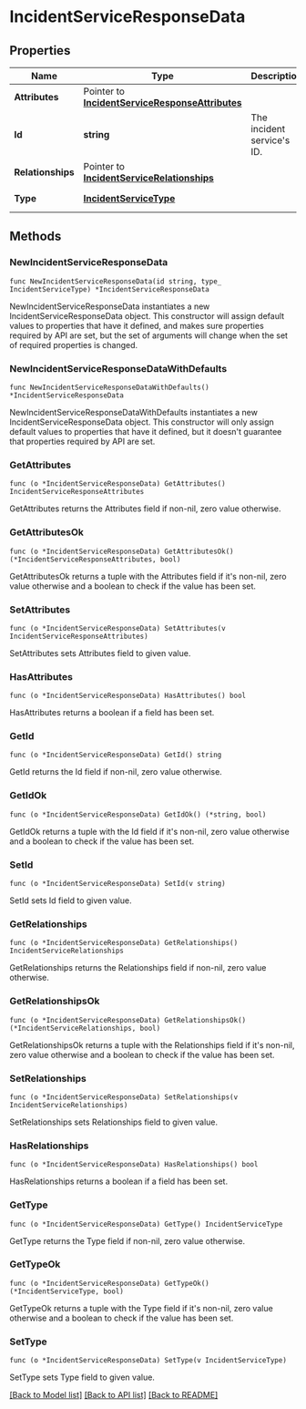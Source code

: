 # IncidentServiceResponseData

## Properties

Name | Type | Description | Notes
---- | ---- | ----------- | ------
**Attributes** | Pointer to [**IncidentServiceResponseAttributes**](IncidentServiceResponseAttributes.md) |  | [optional] 
**Id** | **string** | The incident service&#39;s ID. | 
**Relationships** | Pointer to [**IncidentServiceRelationships**](IncidentServiceRelationships.md) |  | [optional] 
**Type** | [**IncidentServiceType**](IncidentServiceType.md) |  | [default to INCIDENTSERVICETYPE_SERVICES]

## Methods

### NewIncidentServiceResponseData

`func NewIncidentServiceResponseData(id string, type_ IncidentServiceType) *IncidentServiceResponseData`

NewIncidentServiceResponseData instantiates a new IncidentServiceResponseData object.
This constructor will assign default values to properties that have it defined,
and makes sure properties required by API are set, but the set of arguments
will change when the set of required properties is changed.

### NewIncidentServiceResponseDataWithDefaults

`func NewIncidentServiceResponseDataWithDefaults() *IncidentServiceResponseData`

NewIncidentServiceResponseDataWithDefaults instantiates a new IncidentServiceResponseData object.
This constructor will only assign default values to properties that have it defined,
but it doesn't guarantee that properties required by API are set.

### GetAttributes

`func (o *IncidentServiceResponseData) GetAttributes() IncidentServiceResponseAttributes`

GetAttributes returns the Attributes field if non-nil, zero value otherwise.

### GetAttributesOk

`func (o *IncidentServiceResponseData) GetAttributesOk() (*IncidentServiceResponseAttributes, bool)`

GetAttributesOk returns a tuple with the Attributes field if it's non-nil, zero value otherwise
and a boolean to check if the value has been set.

### SetAttributes

`func (o *IncidentServiceResponseData) SetAttributes(v IncidentServiceResponseAttributes)`

SetAttributes sets Attributes field to given value.

### HasAttributes

`func (o *IncidentServiceResponseData) HasAttributes() bool`

HasAttributes returns a boolean if a field has been set.

### GetId

`func (o *IncidentServiceResponseData) GetId() string`

GetId returns the Id field if non-nil, zero value otherwise.

### GetIdOk

`func (o *IncidentServiceResponseData) GetIdOk() (*string, bool)`

GetIdOk returns a tuple with the Id field if it's non-nil, zero value otherwise
and a boolean to check if the value has been set.

### SetId

`func (o *IncidentServiceResponseData) SetId(v string)`

SetId sets Id field to given value.


### GetRelationships

`func (o *IncidentServiceResponseData) GetRelationships() IncidentServiceRelationships`

GetRelationships returns the Relationships field if non-nil, zero value otherwise.

### GetRelationshipsOk

`func (o *IncidentServiceResponseData) GetRelationshipsOk() (*IncidentServiceRelationships, bool)`

GetRelationshipsOk returns a tuple with the Relationships field if it's non-nil, zero value otherwise
and a boolean to check if the value has been set.

### SetRelationships

`func (o *IncidentServiceResponseData) SetRelationships(v IncidentServiceRelationships)`

SetRelationships sets Relationships field to given value.

### HasRelationships

`func (o *IncidentServiceResponseData) HasRelationships() bool`

HasRelationships returns a boolean if a field has been set.

### GetType

`func (o *IncidentServiceResponseData) GetType() IncidentServiceType`

GetType returns the Type field if non-nil, zero value otherwise.

### GetTypeOk

`func (o *IncidentServiceResponseData) GetTypeOk() (*IncidentServiceType, bool)`

GetTypeOk returns a tuple with the Type field if it's non-nil, zero value otherwise
and a boolean to check if the value has been set.

### SetType

`func (o *IncidentServiceResponseData) SetType(v IncidentServiceType)`

SetType sets Type field to given value.



[[Back to Model list]](../README.md#documentation-for-models) [[Back to API list]](../README.md#documentation-for-api-endpoints) [[Back to README]](../README.md)


